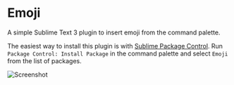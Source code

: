 # Emoji

A simple Sublime Text 3 plugin to insert emoji from the command palette.

The easiest way to install this plugin is with [Sublime Package Control](https://packagecontrol.io/). Run ``Package Control: Install Package`` in the command palette and select ``Emoji`` from the list of packages.

![Screenshot](http://i.imgur.com/DqU3h8u.png)
